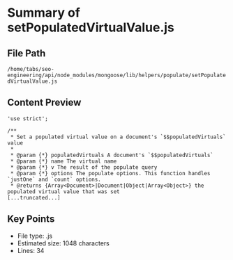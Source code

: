 # Summary of setPopulatedVirtualValue.js
  
## File Path
`/home/tabs/seo-engineering/api/node_modules/mongoose/lib/helpers/populate/setPopulatedVirtualValue.js`

## Content Preview
```
'use strict';

/**
 * Set a populated virtual value on a document's `$$populatedVirtuals` value
 *
 * @param {*} populatedVirtuals A document's `$$populatedVirtuals`
 * @param {*} name The virtual name
 * @param {*} v The result of the populate query
 * @param {*} options The populate options. This function handles `justOne` and `count` options.
 * @returns {Array<Document>|Document|Object|Array<Object>} the populated virtual value that was set
[...truncated...]
```

## Key Points
- File type: .js
- Estimated size: 1048 characters
- Lines: 34
